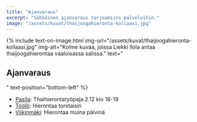 ```yaml
---
title: "Ajanvaraus"
excerpt: "Sähköinen ajanvaraus tarjoamiini palveluihin."
image: "/assets/kuvat/thaijoogahieronta-kollaasi.jpg"
---
```

{% include text-on-image.html img-url="/assets/kuvat/thaijoogahieronta-kollaasi.jpg" img-alt="Kolme kuvaa, joissa Liekki Ilola antaa thaijoogahierontaa vaaloisassa salissa." text="<h2>Ajanvaraus</h2>" text-position="bottom-left" %}

<ul>
	<li><a class="textlink" href="/yhteystiedot#pasila">Pasila</a>: Thaihierontatyöpaja 2.12 klo 16-19 </li>
	<li><a class="textlink" href="/yhteystiedot#töölö">Töölö</a>: Hierontaa torstaisin</li>
	<li><a class="textlink" href="/yhteystiedot#Viikinmäki">Viikinmäki</a>: Hierontaa muina päivinä</li>
</ul>

<script type="text/javascript" language="javascript">(function(d,s,i,c,j,a){a=d.getElementsByTagName(s)[0];if(d.getElementById(i))return;j=d.createElement(s);j.id=i;j.async=1;j.setAttribute("data-c",c);j.src="https://static.vello.fi/js/wizard/vwiz.js";a.parentNode.insertBefore(j,a);}(document,"script","vello-wizard-sdk","liekki-wellness"));</script>
<div id="vello-wizard"></div>